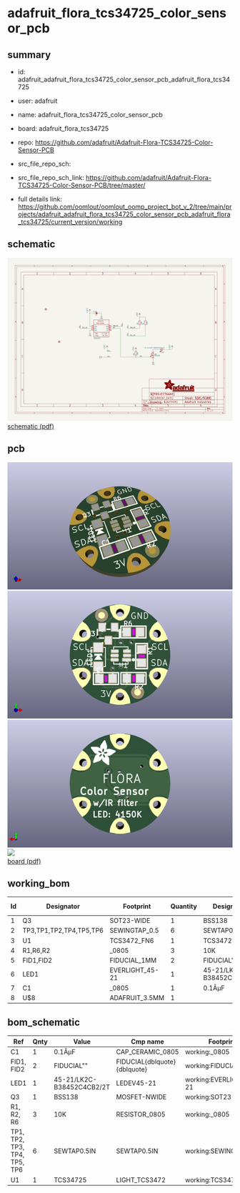 # adafruit_flora_tcs34725_color_sensor_pcb
 
## summary 
* id: adafruit_adafruit_flora_tcs34725_color_sensor_pcb_adafruit_flora_tcs34725
* user: adafruit
* name: adafruit_flora_tcs34725_color_sensor_pcb
* board: adafruit_flora_tcs34725
* repo: https://github.com/adafruit/Adafruit-Flora-TCS34725-Color-Sensor-PCB



* src_file_repo_sch: 
* src_file_repo_sch_link: https://github.com/adafruit/Adafruit-Flora-TCS34725-Color-Sensor-PCB/tree/master/
* full details link: https://github.com/oomlout/oomlout_oomp_project_bot_v_2/tree/main/projects/adafruit_adafruit_flora_tcs34725_color_sensor_pcb_adafruit_flora_tcs34725/current_version/working  

## schematic  
![](working_schematic_600.png)  
[schematic (pdf)](working_schematic.pdf) 






















## pcb  
![](working_3d_600.png) 
![](working_3d_front_600.png)  
![](working_3d_back_600.png)  
![](working_600.png)  
[board (pdf)](working.pdf)  

## working_bom
| Id | Designator | Footprint | Quantity | Designation | Supplier and ref |  | None | 
| --- | --- | --- | --- | --- | --- | --- | --- | 
| 1 | Q3 | SOT23-WIDE | 1 | BSS138 |  |  | [''] | 
| 2 | TP3,TP1,TP2,TP4,TP5,TP6 | SEWINGTAP_0.5 | 6 | SEWTAP0.5IN |  |  | [''] | 
| 3 | U1 | TCS3472_FN6 | 1 | TCS34725 |  |  | [''] | 
| 4 | R1,R6,R2 | _0805 | 3 | 10K |  |  | [''] | 
| 5 | FID1,FID2 | FIDUCIAL_1MM | 2 | FIDUCIAL" |  |  | [''] | 
| 6 | LED1 | EVERLIGHT_45-21 | 1 | 45-21/LK2C-B38452C4CB2/2T |  |  | [''] | 
| 7 | C1 | _0805 | 1 | 0.1ÂµF |  |  | [''] | 
| 8 | U$8 | ADAFRUIT_3.5MM | 1 |  |  |  | [''] | 


## bom_schematic
| Ref | Qnty | Value | Cmp name | Footprint | Description | Vendor | DNP | 
| --- | --- | --- | --- | --- | --- | --- | --- | 
| C1 | 1 | 0.1ÂµF | CAP_CERAMIC_0805 | working:_0805 |  |  |  | 
| FID1, FID2 | 2 | FIDUCIAL"" | FIDUCIAL{dblquote}{dblquote} | working:FIDUCIAL_1MM |  |  |  | 
| LED1 | 1 | 45-21/LK2C-B38452C4CB2/2T | LEDEV45-21 | working:EVERLIGHT_45-21 |  |  |  | 
| Q3 | 1 | BSS138 | MOSFET-NWIDE | working:SOT23-WIDE |  |  |  | 
| R1, R2, R6 | 3 | 10K | RESISTOR_0805 | working:_0805 |  |  |  | 
| TP1, TP2, TP3, TP4, TP5, TP6 | 6 | SEWTAP0.5IN | SEWTAP0.5IN | working:SEWINGTAP_0.5 |  |  |  | 
| U1 | 1 | TCS34725 | LIGHT_TCS3472 | working:TCS3472_FN6 |  |  |  | 



